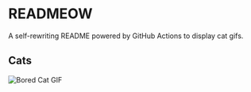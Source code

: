 # READMEOW

A self-rewriting README powered by GitHub Actions to display cat gifs.

## Cats

![Bored Cat GIF](https://media1.giphy.com/media/v1.Y2lkPTlhY2QwMmRhd3NkYTFrZzcxMjdwNGZ1dGpsenZzeHYweHhsbnJyajNvdGg5amczNCZlcD12MV9naWZzX3NlYXJjaCZjdD1n/mlvseq9yvZhba/200.gif)
